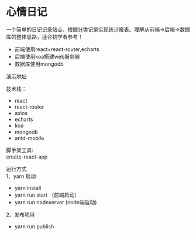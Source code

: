 # 心情日记

一个简单的日记记录站点，根据分类记录实现统计报表。理解从前端->后端->数据库的整体思路，适合初学者参考！ 

- 前端使用react+react-router,echarts
- 后端使用koa搭建web服务器
- 数据库使用mongodb


[演示地址](http://yinhengli.com:8081)  

技术栈：    
- react
- react-router
- axios 
- echarts
- koa
- mongodb
- antd-mobile 
  
脚手架工具:  
create-react-app  
  
运行方式  
1、yarn 启动  
  - yarn install
  - yarn run start （前端启动）
  - yarn run nodeserver (node端启动)

2、发布项目
  - yarn run publish